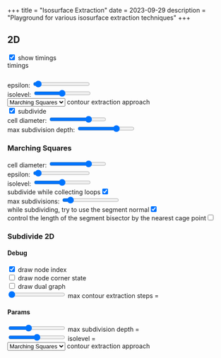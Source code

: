 +++
title = "Isosurface Extraction"
date = 2023-09-29
description = "Playground for various isosurface extraction techniques"
+++

## 2D

<section id="isosurface-extraction-2d-content">
  <section class="controls">
    <div class="debugPerformance-control control">
      <input type="checkbox" value="1" checked> show timings
      <div class="performance-output shownBy-debugPerformance">
        timings
        <code><pre></pre></code>
      </div>
    </div>
    <div class="epsilon-control control">
      epsilon: <input type="range" min="0.1" max="10" value="0.5" step="0.1">
      <output></output>
    </div>
    <div class="isolevel-control control">
      isolevel: <input type="range" min="-500" max="500" value="0.0" step="0.1">
      <output></output>
    </div>
    <div class="contourExtractionApproach-control control">
      <select>
          <option value="marching-squares">Marching Squares</option>
          <option value="dual-contouring">Dual Contouring</option>
          <!-- <option value="surface-nets">Surface Nets (WIP)</option> -->
      </select>
      contour extraction approach
    </div>
    <div class="performSubdivision-control control">
      <input type="checkbox" value="1" checked>
      subdivide
    </div>
    <div class="cellDiameter-control control hiddenBy-performSubdivision">
      cell diameter: <input type="range" min="2" max="9" value="7">
      <output></output>
    </div>
    <div class="maxSubdivisionDepth-control control shownBy-performSubdivision">
      max subdivision depth: <input type="range" min="2" max="9" value="7">
      <output></output>
    </div>
  </section>
  <section class="center-align">
    <canvas width="1024" height="1024"></canvas>
  </section>
  <script type="module" src="2d/isosurface-extraction-2d.js"></script>
</section>

### Marching Squares
<section id="marching-squares-content">
  <section class="controls">
    <div class="cellDiameter-control control">
      cell diameter: <input type="range" min="2" max="9" value="7">
      <output></output>
    </div>
    <div class="epsilon-control control">
      epsilon: <input type="range" min="0.1" max="10" value="0.5" step="0.1">
      <output></output>
    </div>
    <div class="isolevel-control control">
      isolevel: <input type="range" min="-500" max="500" value="0.0" step="0.1">
      <output></output>
    </div>
    <div class="subdivideWhileCollectingLoops-control control">
      subdivide while collecting loops<input type="checkbox" value="1" checked />
    </div>
    <section class="indent">
      <div class="subdivideWhileCollectingLoopsMaxSubdivisions-control control">
        max subdivisions: <input type="range" min="0" max="100" value="10">
        <output></output>
      </div>
      <div class="subdivideWhileCollectingLoopsUseSegmentBisector-control control">
        while subdividing, try to use the segment normal<input type="checkbox" value="1" checked />
      </div>
      <div class="subdivideWhileCollectingLoopsUseBestCagePoint-control control">
        control the length of the segment bisector by the nearest cage point<input type="checkbox" value="1" />
      </div>
    </section>
  </section>
  <section class="center-align">
    <canvas width="1024" height="1024"></canvas>
  </section>
  <script type="module" src="old-marching-squares.js"></script>
</section>

### Subdivide 2D
<section id="subdivide-2d-content">
  <section class="controls">
    <h4>Debug</h4>
    <div class="indent">
      <div class="debugDrawNodeIndex-control control">
        <input type="checkbox" value="1" checked />
        <label>draw node index</label>
      </div>
      <div class="debugDrawNodeCornerState-control control">
        <input type="checkbox" value="1" /> draw node corner state
      </div>
      <div class="debugDrawDualGraph-control control">
        <input type="checkbox" value="1" /> draw dual graph
      </div>
      <div class="maxExtractionSteps-control control">
        <input type="range" min="-1" max="5000" value="-1"> max contour extraction steps =
        <output></output>
      </div>
    </div>
    <h4>Params</h4>
    <div class="indent">
      <div class="maxDepth-control control">
        <input type="range" min="0" max="15" value="5"> max subdivision depth =
        <output></output>
      </div>
      <div class="isolevel-control control">
        <input type="range" min="-500" max="500" value="0.0" step="0.1"> isolevel =
        <output></output>
      </div>
      <div class="contourExtractionApproach-control control">
        <select>
            <option value="marching-squares">Marching Squares</option>
            <option value="dual-contouring">Dual Contouring</option>
        </select>
        contour extraction approach
        <output></output>
      </div>
    </div>
  </section>
  <section class="center-align">
    <canvas width="1024" height="1024"></canvas>
  </section>
  <script type="module" src="old-subdivide.js"></script>
</section>